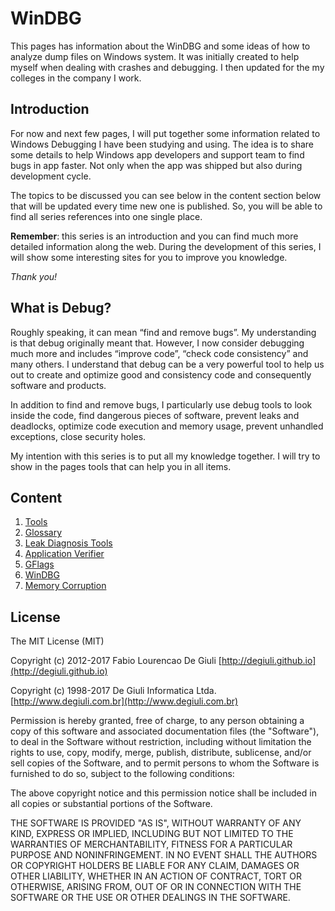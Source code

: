 # WinDBG

This pages has information about the WinDBG and some ideas of how to analyze dump files on Windows system.
It was initially created to help myself when dealing with crashes and debugging. I then updated for the my colleges in the company I work.


## Introduction

For now and next few pages, I will put together some information related to Windows Debugging I have been studying and using. The idea is to share some details to help Windows app developers and support team to find bugs in app faster. Not only when the app was shipped but also during development cycle.

The topics to be discussed you can see below in the content section below that will be updated every time new one is published. So, you will be able to find all series references into one single place.

**Remember**: this series is an introduction and you can find much more detailed information along the web. During the development of this series, I will show some interesting sites for you to improve you knowledge.

_Thank you!_


## What is Debug?

Roughly speaking, it can mean “find and remove bugs”. My understanding is that debug originally meant that. However, I now consider debugging much more and includes “improve code”, “check code consistency” and many others. I understand that debug can be a very powerful tool to help us out to create and optimize good and consistency code and consequently software and products.

In addition to find and remove bugs, I particularly use debug tools to look inside the code, find dangerous pieces of software, prevent leaks and deadlocks, optimize code execution and memory usage, prevent unhandled exceptions, close security holes.

My intention with this series is to put all my knowledge together. I will try to show in the pages tools that can help you in all items.


## Content

1. [Tools](Tools.md)
2. [Glossary](Glossary.md)
3. [Leak Diagnosis Tools](LeakDiagnosisTools.md)
4. [Application Verifier](ApplicationVerifier.md)
5. [GFlags](GFlags.md)
6. [WinDBG](WinDBG.md)
7. [Memory Corruption](MemoryCorruption.md)


## License

The MIT License (MIT)

Copyright (c) 2012-2017 Fabio Lourencao De Giuli [http://degiuli.github.io](http://degiuli.github.io)

Copyright (c) 1998-2017 De Giuli Informatica Ltda. [http://www.degiuli.com.br](http://www.degiuli.com.br)

Permission is hereby granted, free of charge, to any person obtaining a copy of
this software and associated documentation files (the "Software"), to deal in
the Software without restriction, including without limitation the rights to
use, copy, modify, merge, publish, distribute, sublicense, and/or sell copies of
the Software, and to permit persons to whom the Software is furnished to do so,
subject to the following conditions:

The above copyright notice and this permission notice shall be included in all
copies or substantial portions of the Software.

THE SOFTWARE IS PROVIDED "AS IS", WITHOUT WARRANTY OF ANY KIND, EXPRESS OR
IMPLIED, INCLUDING BUT NOT LIMITED TO THE WARRANTIES OF MERCHANTABILITY, FITNESS
FOR A PARTICULAR PURPOSE AND NONINFRINGEMENT. IN NO EVENT SHALL THE AUTHORS OR
COPYRIGHT HOLDERS BE LIABLE FOR ANY CLAIM, DAMAGES OR OTHER LIABILITY, WHETHER
IN AN ACTION OF CONTRACT, TORT OR OTHERWISE, ARISING FROM, OUT OF OR IN
CONNECTION WITH THE SOFTWARE OR THE USE OR OTHER DEALINGS IN THE SOFTWARE.